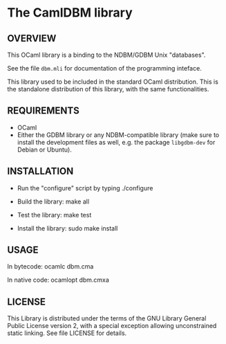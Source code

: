 # The CamlDBM library

## OVERVIEW

This OCaml library is a binding to the NDBM/GDBM Unix "databases".

See the file `dbm.mli` for documentation of the programming inteface.

This library used to be included in the standard OCaml distribution. This is the standalone distribution of this library, with the same functionalities.


## REQUIREMENTS

* OCaml
* Either the GDBM library or any NDBM-compatible library (make sure to install the development files as well, e.g. the package `libgdbm-dev` for Debian or Ubuntu).


## INSTALLATION

* Run the "configure" script by typing
       ./configure

* Build the library:
       make all

* Test the library:
       make test

* Install the library:
       sudo make install


## USAGE

In bytecode:
     ocamlc dbm.cma <other bytecode files>

In native code:
     ocamlopt dbm.cmxa <other bytecode files>


## LICENSE

This Library is distributed under the terms of the GNU Library General Public License version 2, with a special exception allowing unconstrained static linking.  See file LICENSE for details.


     
